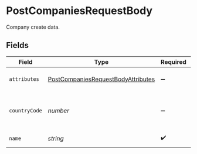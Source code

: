 # PostCompaniesRequestBody

Company create data.


## Fields

| Field                                                                                               | Type                                                                                                | Required                                                                                            | Description                                                                                         | Example                                                                                             |
| --------------------------------------------------------------------------------------------------- | --------------------------------------------------------------------------------------------------- | --------------------------------------------------------------------------------------------------- | --------------------------------------------------------------------------------------------------- | --------------------------------------------------------------------------------------------------- |
| `attributes`                                                                                        | [PostCompaniesRequestBodyAttributes](../../models/operations/postcompaniesrequestbodyattributes.md) | :heavy_minus_sign:                                                                                  | Attributes for company creation                                                                     |                                                                                                     |
| `countryCode`                                                                                       | *number*                                                                                            | :heavy_minus_sign:                                                                                  | Country code if phone_number is passed in attributes.                                               | 91                                                                                                  |
| `name`                                                                                              | *string*                                                                                            | :heavy_check_mark:                                                                                  | Name of company                                                                                     | company                                                                                             |